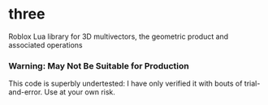 # three
Roblox Lua library for 3D multivectors, the geometric product and associated operations

### Warning: May Not Be Suitable for Production
This code is superbly undertested: I have only verified it with bouts of trial-and-error. Use at your own risk.
